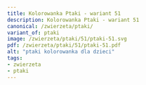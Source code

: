 ```yaml
---
title: Kolorowanka Ptaki - wariant 51
description: Kolorowanka Ptaki - wariant 51
canonical: /zwierzeta/ptaki/
variant_of: ptaki
image: /zwierzeta/ptaki/51/ptaki-51.svg
pdf: /zwierzeta/ptaki/51/ptaki-51.pdf
alt: "ptaki kolorowanka dla dzieci"
tags:
- zwierzeta
- ptaki
---
```

